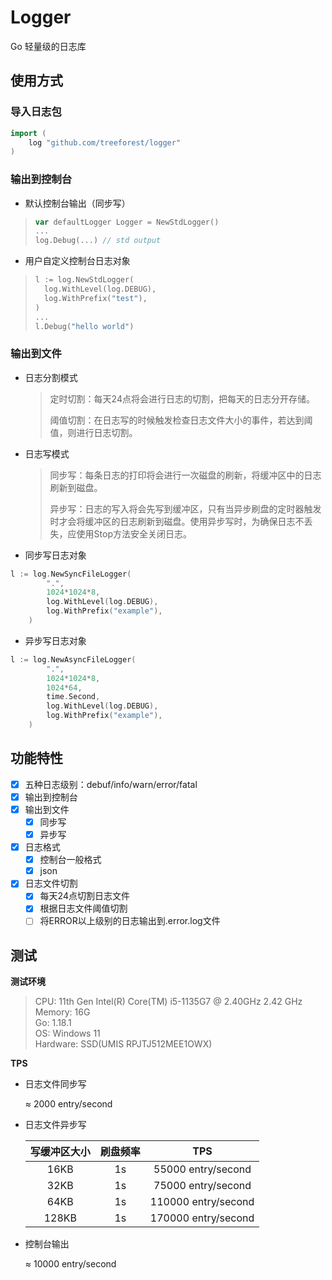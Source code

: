 # Logger

Go 轻量级的日志库

## 使用方式

### 导入日志包

```go
import (
	log "github.com/treeforest/logger"
)
```

### 输出到控制台

* 默认控制台输出（同步写）

> ```go
> var defaultLogger Logger = NewStdLogger()
> ...
> log.Debug(...) // std output
> ```

* 用户自定义控制台日志对象

> ```go
> l := log.NewStdLogger(
>   log.WithLevel(log.DEBUG),
>   log.WithPrefix("test"),
> )
> ...
> l.Debug("hello world")
> ```

### 输出到文件  

* 日志分割模式

  > 定时切割：每天24点将会进行日志的切割，把每天的日志分开存储。
  >
  > 阈值切割：在日志写的时候触发检查日志文件大小的事件，若达到阈值，则进行日志切割。

* 日志写模式

  > 同步写：每条日志的打印将会进行一次磁盘的刷新，将缓冲区中的日志刷新到磁盘。
  >
  > 异步写：日志的写入将会先写到缓冲区，只有当异步刷盘的定时器触发时才会将缓冲区的日志刷新到磁盘。使用异步写时，为确保日志不丢失，应使用Stop方法安全关闭日志。

* 同步写日志对象


```go
l := log.NewSyncFileLogger(
		".",
		1024*1024*8,
		log.WithLevel(log.DEBUG),
		log.WithPrefix("example"),
	)
```

* 异步写日志对象

```go
l := log.NewAsyncFileLogger(
		".",
		1024*1024*8,
		1024*64,
		time.Second,
		log.WithLevel(log.DEBUG),
		log.WithPrefix("example"),
	)
```

## 功能特性

- [x] 五种日志级别：debuf/info/warn/error/fatal
- [x] 输出到控制台
- [x] 输出到文件
  - [x] 同步写
  - [x] 异步写
- [x] 日志格式
  - [x] 控制台一般格式
  - [x] json
- [x] 日志文件切割
  - [x] 每天24点切割日志文件
  - [x] 根据日志文件阈值切割
  - [ ] 将ERROR以上级别的日志输出到.error.log文件

## 测试

**测试环境**

> CPU: 11th Gen Intel(R) Core(TM) i5-1135G7 @ 2.40GHz 2.42 GHz  
> Memory: 16G  
> Go: 1.18.1  
> OS: Windows 11  
> Hardware: SSD(UMIS RPJTJ512MEE1OWX)  

**TPS**

* 日志文件同步写

  ≈ 2000 entry/second

* 日志文件异步写

  | 写缓冲区大小 | 刷盘频率 |         TPS         |
  | :----------: | :------: | :-----------------: |
  |     16KB     |    1s    | 55000 entry/second  |
  |     32KB     |    1s    | 75000 entry/second  |
  |     64KB     |    1s    | 110000 entry/second |
  |    128KB     |    1s    | 170000 entry/second |

* 控制台输出

  ≈ 10000 entry/second

